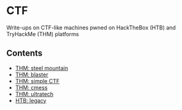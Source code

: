 # CTF
Write-ups on CTF-like machines pwned on HackTheBox (HTB) and TryHackMe (THM) platforms

## Contents
- <a href="https://github.com/JayL33z/CTF/blob/main/THM:%20Steel%20Mountain/README.md">THM: steel mountain</a>
- <a href="https://github.com/JayL33z/CTF/tree/main/THM:%20blaster">THM: blaster</a>
- <a href="https://github.com/JayL33z/CTF/tree/main/THM:%20Simple%20CTF">THM: simple CTF</a>
- <a href="https://github.com/JayL33z/CTF/tree/main/THM%3A%20CMesS">THM: cmess</a>
- <a href="https://github.com/JayL33z/CTF/blob/main/THM:%20UltraTech/README.md">THM: ultratech</a>
- <a href="https://github.com/JayL33z/CTF/tree/main/HTB:%20legacy">HTB: legacy</a>

